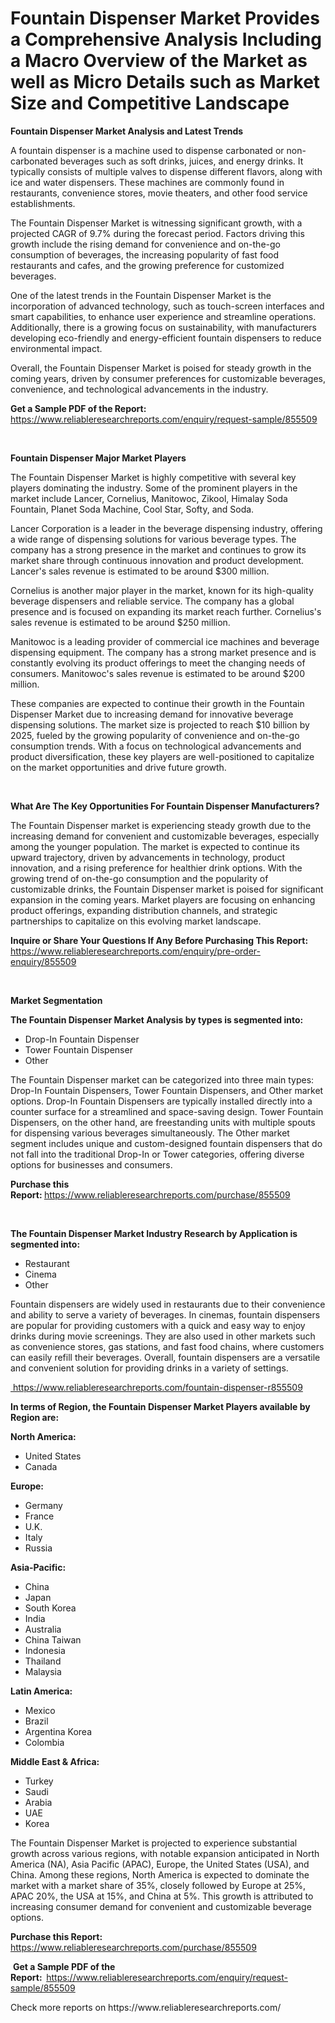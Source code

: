 <p><h1>Fountain Dispenser Market Provides a Comprehensive Analysis Including a Macro Overview of the Market as well as Micro Details such as Market Size and Competitive Landscape</h1></p><p><strong>Fountain Dispenser Market Analysis and Latest Trends</strong></p>
<p><p>A fountain dispenser is a machine used to dispense carbonated or non-carbonated beverages such as soft drinks, juices, and energy drinks. It typically consists of multiple valves to dispense different flavors, along with ice and water dispensers. These machines are commonly found in restaurants, convenience stores, movie theaters, and other food service establishments.</p><p>The Fountain Dispenser Market is witnessing significant growth, with a projected CAGR of 9.7% during the forecast period. Factors driving this growth include the rising demand for convenience and on-the-go consumption of beverages, the increasing popularity of fast food restaurants and cafes, and the growing preference for customized beverages.</p><p>One of the latest trends in the Fountain Dispenser Market is the incorporation of advanced technology, such as touch-screen interfaces and smart capabilities, to enhance user experience and streamline operations. Additionally, there is a growing focus on sustainability, with manufacturers developing eco-friendly and energy-efficient fountain dispensers to reduce environmental impact.</p><p>Overall, the Fountain Dispenser Market is poised for steady growth in the coming years, driven by consumer preferences for customizable beverages, convenience, and technological advancements in the industry.</p></p>
<p><strong>Get a Sample PDF of the Report:&nbsp;</strong> <a href="https://www.reliableresearchreports.com/enquiry/request-sample/855509">https://www.reliableresearchreports.com/enquiry/request-sample/855509</a></p>
<p>&nbsp;</p>
<p><strong>Fountain Dispenser Major Market Players</strong></p>
<p><p>The Fountain Dispenser Market is highly competitive with several key players dominating the industry. Some of the prominent players in the market include Lancer, Cornelius, Manitowoc, Zikool, Himalay Soda Fountain, Planet Soda Machine, Cool Star, Softy, and Soda.</p><p>Lancer Corporation is a leader in the beverage dispensing industry, offering a wide range of dispensing solutions for various beverage types. The company has a strong presence in the market and continues to grow its market share through continuous innovation and product development. Lancer's sales revenue is estimated to be around $300 million.</p><p>Cornelius is another major player in the market, known for its high-quality beverage dispensers and reliable service. The company has a global presence and is focused on expanding its market reach further. Cornelius's sales revenue is estimated to be around $250 million.</p><p>Manitowoc is a leading provider of commercial ice machines and beverage dispensing equipment. The company has a strong market presence and is constantly evolving its product offerings to meet the changing needs of consumers. Manitowoc's sales revenue is estimated to be around $200 million.</p><p>These companies are expected to continue their growth in the Fountain Dispenser Market due to increasing demand for innovative beverage dispensing solutions. The market size is projected to reach $10 billion by 2025, fueled by the growing popularity of convenience and on-the-go consumption trends. With a focus on technological advancements and product diversification, these key players are well-positioned to capitalize on the market opportunities and drive future growth.</p></p>
<p>&nbsp;</p>
<p><strong>What Are The Key Opportunities For Fountain Dispenser Manufacturers?</strong></p>
<p><p>The Fountain Dispenser market is experiencing steady growth due to the increasing demand for convenient and customizable beverages, especially among the younger population. The market is expected to continue its upward trajectory, driven by advancements in technology, product innovation, and a rising preference for healthier drink options. With the growing trend of on-the-go consumption and the popularity of customizable drinks, the Fountain Dispenser market is poised for significant expansion in the coming years. Market players are focusing on enhancing product offerings, expanding distribution channels, and strategic partnerships to capitalize on this evolving market landscape.</p></p>
<p><strong>Inquire or Share Your Questions If Any Before Purchasing This Report:</strong> <a href="https://www.reliableresearchreports.com/enquiry/pre-order-enquiry/855509">https://www.reliableresearchreports.com/enquiry/pre-order-enquiry/855509</a></p>
<p>&nbsp;</p>
<p><strong>Market Segmentation</strong></p>
<p><strong>The Fountain Dispenser Market Analysis by types is segmented into:</strong></p>
<p><ul><li>Drop-In Fountain Dispenser</li><li>Tower Fountain Dispenser</li><li>Other</li></ul></p>
<p><p>The Fountain Dispenser market can be categorized into three main types: Drop-In Fountain Dispensers, Tower Fountain Dispensers, and Other market options. Drop-In Fountain Dispensers are typically installed directly into a counter surface for a streamlined and space-saving design. Tower Fountain Dispensers, on the other hand, are freestanding units with multiple spouts for dispensing various beverages simultaneously. The Other market segment includes unique and custom-designed fountain dispensers that do not fall into the traditional Drop-In or Tower categories, offering diverse options for businesses and consumers.</p></p>
<p><strong>Purchase this Report:&nbsp;</strong><a href="https://www.reliableresearchreports.com/purchase/855509">https://www.reliableresearchreports.com/purchase/855509</a></p>
<p>&nbsp;</p>
<p><strong>The Fountain Dispenser Market Industry Research by Application is segmented into:</strong></p>
<p><ul><li>Restaurant</li><li>Cinema</li><li>Other</li></ul></p>
<p><p>Fountain dispensers are widely used in restaurants due to their convenience and ability to serve a variety of beverages. In cinemas, fountain dispensers are popular for providing customers with a quick and easy way to enjoy drinks during movie screenings. They are also used in other markets such as convenience stores, gas stations, and fast food chains, where customers can easily refill their beverages. Overall, fountain dispensers are a versatile and convenient solution for providing drinks in a variety of settings.</p></p>
<p><a href="https://www.reliableresearchreports.com/fountain-dispenser-r855509">&nbsp;https://www.reliableresearchreports.com/fountain-dispenser-r855509</a></p>
<p><strong>In terms of Region, the Fountain Dispenser Market Players available by Region are:</strong></p>
<p>
    <p> <strong> North America: </strong>
        <ul>
            <li>United States</li>
            <li>Canada</li>
        </ul>
        </p> 
    <p> <strong> Europe: </strong>
        <ul>
            <li>Germany</li>
            <li>France</li>
            <li>U.K.</li>
            <li>Italy</li>
            <li>Russia</li>
        </ul>
        </p> 
    <p> <strong> Asia-Pacific: </strong>
        <ul>
            <li>China</li>
            <li>Japan</li>
            <li>South Korea</li>
            <li>India</li>
            <li>Australia</li>
            <li>China Taiwan</li>
            <li>Indonesia</li>
            <li>Thailand</li>
            <li>Malaysia</li>
        </ul>
        </p> 
    <p> <strong> Latin America: </strong>
        <ul>
            <li>Mexico</li>
            <li>Brazil</li>
            <li>Argentina Korea</li>
            <li>Colombia</li>
        </ul>
        </p> 
    <p> <strong> Middle East & Africa: </strong>
        <ul>
            <li>Turkey</li>
            <li>Saudi</li>
            <li>Arabia</li>
            <li>UAE</li>
            <li>Korea</li>
        </ul>
    </p>
    </p>
<p><p>The Fountain Dispenser Market is projected to experience substantial growth across various regions, with notable expansion anticipated in North America (NA), Asia Pacific (APAC), Europe, the United States (USA), and China. Among these regions, North America is expected to dominate the market with a market share of 35%, closely followed by Europe at 25%, APAC 20%, the USA at 15%, and China at 5%. This growth is attributed to increasing consumer demand for convenient and customizable beverage options.</p></p>
<p><strong>Purchase this Report: </strong><a href="https://www.reliableresearchreports.com/purchase/855509">https://www.reliableresearchreports.com/purchase/855509</a></p>
<p>&nbsp;<strong>Get a Sample PDF of the Report:&nbsp;&nbsp;</strong><a href="https://www.reliableresearchreports.com/enquiry/request-sample/855509">https://www.reliableresearchreports.com/enquiry/request-sample/855509</a></p>
<p><strong></strong></p>
<p>Check more reports on https://www.reliableresearchreports.com/</p>
